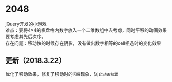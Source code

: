 # 2048
 jQuery开发的小游戏\
难点：要将4×4的棋盘格内数字放入一个二维数组中去考虑，同时平移的动画效果要考虑其先后次序。\
存在问题：移动快的时候存在阴影，没有做出数字相等的cell相遇时的变化效果
## 更新（2018.3.22）
优化了移动效果，修复了移动时的`闪屏`现象，防止`动画积累`
